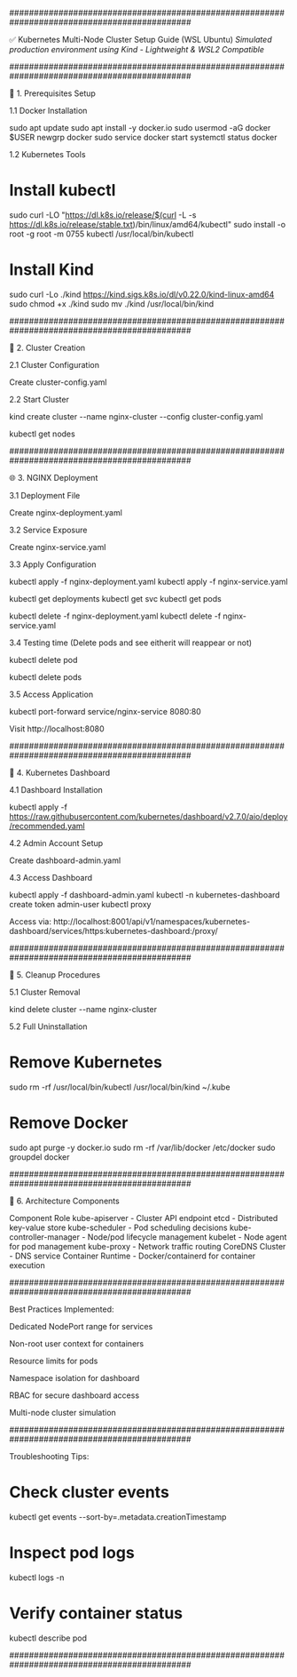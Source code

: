 #############################################################################################

✅ Kubernetes Multi-Node Cluster Setup Guide (WSL Ubuntu)
*Simulated production environment using Kind - Lightweight & WSL2 Compatible*

#############################################################################################

🔧 1. Prerequisites Setup

1.1 Docker Installation

sudo apt update
sudo apt install -y docker.io
sudo usermod -aG docker $USER
newgrp docker
sudo service docker start
systemctl status docker

1.2 Kubernetes Tools

# Install kubectl
sudo curl -LO "https://dl.k8s.io/release/$(curl -L -s https://dl.k8s.io/release/stable.txt)/bin/linux/amd64/kubectl"
sudo install -o root -g root -m 0755 kubectl /usr/local/bin/kubectl

# Install Kind
sudo curl -Lo ./kind https://kind.sigs.k8s.io/dl/v0.22.0/kind-linux-amd64
sudo chmod +x ./kind
sudo mv ./kind /usr/local/bin/kind

#############################################################################################

🔧 2. Cluster Creation

2.1 Cluster Configuration

Create cluster-config.yaml

2.2 Start Cluster

kind create cluster --name nginx-cluster --config cluster-config.yaml

kubectl get nodes

#############################################################################################

🌐 3. NGINX Deployment

3.1 Deployment File

Create nginx-deployment.yaml

3.2 Service Exposure

Create nginx-service.yaml

3.3 Apply Configuration

kubectl apply -f nginx-deployment.yaml
kubectl apply -f nginx-service.yaml

kubectl get deployments
kubectl get svc
kubectl get pods

kubectl delete -f nginx-deployment.yaml
kubectl delete -f nginx-service.yaml

3.4 Testing time (Delete pods and see eitherit will reappear or not)

kubectl delete pod <Pod name>

kubectl delete pods  <Pod name>  <Pod name>  <Pod name>

3.5 Access Application

kubectl port-forward service/nginx-service 8080:80

Visit http://localhost:8080

#############################################################################################

🚀 4. Kubernetes Dashboard

4.1 Dashboard Installation

kubectl apply -f https://raw.githubusercontent.com/kubernetes/dashboard/v2.7.0/aio/deploy/recommended.yaml

4.2 Admin Account Setup

Create dashboard-admin.yaml

4.3 Access Dashboard

kubectl apply -f dashboard-admin.yaml
kubectl -n kubernetes-dashboard create token admin-user
kubectl proxy

Access via: http://localhost:8001/api/v1/namespaces/kubernetes-dashboard/services/https:kubernetes-dashboard:/proxy/

#############################################################################################

🧼 5. Cleanup Procedures

5.1 Cluster Removal

kind delete cluster --name nginx-cluster

5.2 Full Uninstallation

# Remove Kubernetes
sudo rm -rf /usr/local/bin/kubectl /usr/local/bin/kind ~/.kube

# Remove Docker
sudo apt purge -y docker.io
sudo rm -rf /var/lib/docker /etc/docker
sudo groupdel docker

#############################################################################################

🧱 6. Architecture Components

Component				 Role
kube-apiserver			 - Cluster API endpoint
etcd					 - Distributed key-value store
kube-scheduler			 - Pod scheduling decisions
kube-controller-manager	 - Node/pod lifecycle management
kubelet					 - Node agent for pod management
kube-proxy				 - Network traffic routing
CoreDNS	Cluster 		 - DNS service
Container Runtime		 - Docker/containerd for container execution

#############################################################################################

Best Practices Implemented:

Dedicated NodePort range for services

Non-root user context for containers

Resource limits for pods

Namespace isolation for dashboard

RBAC for secure dashboard access

Multi-node cluster simulation

#############################################################################################

Troubleshooting Tips:

# Check cluster events
kubectl get events --sort-by=.metadata.creationTimestamp

# Inspect pod logs
kubectl logs <pod-name> -n <namespace>

# Verify container status
kubectl describe pod <pod-name>

#############################################################################################
